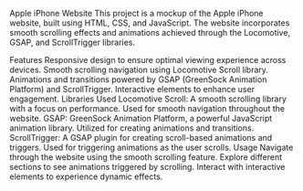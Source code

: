 Apple iPhone Website
This project is a mockup of the Apple iPhone website, built using HTML, CSS, and JavaScript. The website incorporates smooth scrolling effects and animations achieved through the Locomotive, GSAP, and ScrollTrigger libraries.

Features
Responsive design to ensure optimal viewing experience across devices.
Smooth scrolling navigation using Locomotive Scroll library.
Animations and transitions powered by GSAP (GreenSock Animation Platform) and ScrollTrigger.
Interactive elements to enhance user engagement.
Libraries Used
Locomotive Scroll: A smooth scrolling library with a focus on performance. Used for smooth navigation throughout the website.
GSAP: GreenSock Animation Platform, a powerful JavaScript animation library. Utilized for creating animations and transitions.
ScrollTrigger: A GSAP plugin for creating scroll-based animations and triggers. Used for triggering animations as the user scrolls.
Usage
Navigate through the website using the smooth scrolling feature.
Explore different sections to see animations triggered by scrolling.
Interact with interactive elements to experience dynamic effects.
